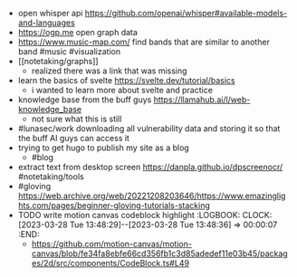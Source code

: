 - open whisper api https://github.com/openai/whisper#available-models-and-languages
- https://ogp.me open graph data
- https://www.music-map.com/ find bands that are similar to another band #music #visualization
- [[notetaking/graphs]]
	- realized there was a link that was missing
- learn the basics of svelte https://svelte.dev/tutorial/basics
	- i wanted to learn more about svelte and practice
- knowledge base from the buff guys https://llamahub.ai/l/web-knowledge_base
	- not sure what this is still
- #lunasec/work downloading all vulnerability data and storing it so that the buff AI guys can access it
- trying to get hugo to publish my site as a blog
	- #blog
- extract text from desktop screen https://danpla.github.io/dpscreenocr/ #notetaking/tools
- #gloving https://web.archive.org/web/20221208203646/https://www.emazinglights.com/pages/beginner-gloving-tutorials-stacking
- TODO write motion canvas codeblock highlight
  :LOGBOOK:
  CLOCK: [2023-03-28 Tue 13:48:29]--[2023-03-28 Tue 13:48:36] =>  00:00:07
  :END:
	- https://github.com/motion-canvas/motion-canvas/blob/fe34fa8ebfe66cd356fb1c3d85adedef11e03b45/packages/2d/src/components/CodeBlock.ts#L49